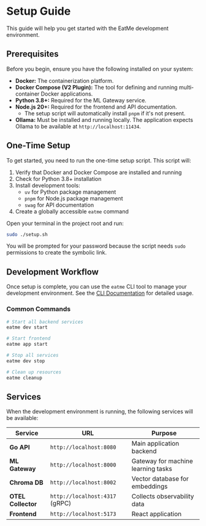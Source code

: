 # Setup Guide

This guide will help you get started with the EatMe development environment.

## Prerequisites

Before you begin, ensure you have the following installed on your system:

- **Docker:** The containerization platform.
- **Docker Compose (V2 Plugin):** The tool for defining and running multi-container Docker applications.
- **Python 3.8+:** Required for the ML Gateway service.
- **Node.js 20+:** Required for the frontend and API documentation.
  - The setup script will automatically install `pnpm` if it's not present.
- **Ollama:** Must be installed and running locally. The application expects Ollama to be available at `http://localhost:11434`.

## One-Time Setup

To get started, you need to run the one-time setup script. This script will:

1. Verify that Docker and Docker Compose are installed and running
2. Check for Python 3.8+ installation
3. Install development tools:
   - `uv` for Python package management
   - `pnpm` for Node.js package management
   - `swag` for API documentation
4. Create a globally accessible `eatme` command

Open your terminal in the project root and run:

```bash
sudo ./setup.sh
```

You will be prompted for your password because the script needs `sudo` permissions to create the symbolic link.

## Development Workflow

Once setup is complete, you can use the `eatme` CLI tool to manage your development environment. See the [CLI Documentation](cli/README.md) for detailed usage.

### Common Commands

```bash
# Start all backend services
eatme dev start

# Start frontend
eatme app start

# Stop all services
eatme dev stop

# Clean up resources
eatme cleanup
```

## Services

When the development environment is running, the following services will be available:

| Service           | URL                            | Purpose                               |
| ----------------  | ------------------------------ | ------------------------------------- |
| **Go API**        | `http://localhost:8080`        | Main application backend              |
| **ML Gateway**    | `http://localhost:8000`        | Gateway for machine learning tasks    |
| **Chroma DB**     | `http://localhost:8002`        | Vector database for embeddings        |
| **OTEL Collector**| `http://localhost:4317` (gRPC) | Collects observability data           |
| **Frontend**      | `http://localhost:5173`        | React application                     |
